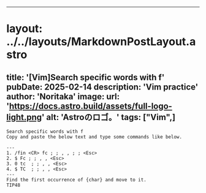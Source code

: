 
---
# layout: ../../layouts/MarkdownPostLayout.astro
title: '[Vim]Search specific words with f'
pubDate: 2025-02-14
description: 'Vim practice'
author: 'Noritaka'
image:
    url: 'https://docs.astro.build/assets/full-logo-light.png'
    alt: 'Astroのロゴ。'
tags: ["Vim",]
---


```
Search specific words with f
Copy and paste the below text and type some commands like below.

---
1. /fin <CR> fc ; ; , , ; ; <Esc>
2. $ Fc ; ; , , <Esc>
3. 0 tc  ; ; , , <Esc>
4. $ TC  ; ; , , <Esc>
---
Find the first occurrence of {char} and move to it.
TIP48 
```
